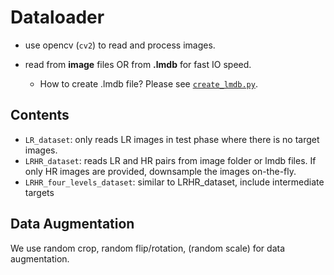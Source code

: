 # Dataloader

- use opencv (`cv2`) to read and process images.

- read from **image** files OR from **.lmdb** for fast IO speed.
    - How to create .lmdb file? Please see [`create_lmdb.py`](https://github.com/niopeng/HyperRIM/blob/master/codes/data/create_lmdb.py).

## Contents

- `LR_dataset`: only reads LR images in test phase where there is no target images.
- `LRHR_dataset`: reads LR and HR pairs from image folder or lmdb files. If only HR images are provided, downsample the images on-the-fly.
- `LRHR_four_levels_dataset`: similar to LRHR_dataset, include intermediate targets

## Data Augmentation

We use random crop, random flip/rotation, (random scale) for data augmentation. 
